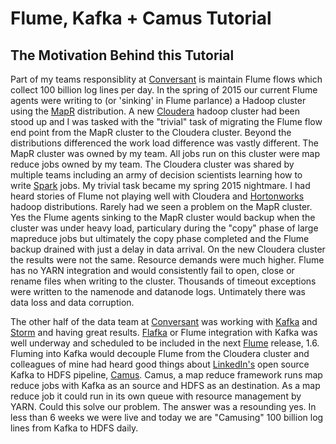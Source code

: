 # Flume, Kafka + Camus Tutorial

## The Motivation Behind this Tutorial
Part of my teams responsiblity at [Conversant](https://conversantmedia.com) is maintain Flume flows which collect 100 billion log lines per day.  In the spring of 2015 our current Flume agents were writing to (or 'sinking' in Flume parlance) a Hadoop cluster using the  [MapR](https://mapr.com) distribution.  A new [Cloudera](https://conversantmedia.comhttp://www.cloudera.com/content/www/en-us.html) hadoop cluster had been stood up and I was tasked with the "trivial" task of migrating the Flume flow end point from the MapR cluster to the Cloudera cluster.  Beyond the distributions differenced the work load difference was vastly different. The MapR cluster was owned by my team.  All jobs run on this cluster were map reduce jobs owned by my team.  The Cloudera cluster was shared by multiple teams including an army of decision scientists learning how to write [Spark](http://spark.apache.org) jobs.  My trivial task became my spring 2015 nightmare.  I had heard stories of Flume not playing well with Cloudera and [Hortonworks](http://hortonworks.com) hadoop distributions.  Rarely had we seen a problem on the MapR cluster.  Yes the Flume agents sinking to the MapR cluster would backup when the cluster was under heavy load, particulary during the "copy" phase of large mapreduce jobs but ultimately the copy phase completed and the Flume backup drained with just a delay in data arrival.  On the new Cloudera cluster the results were not the same.  Resource demands were much higher.  Flume has no YARN integration and would consistently fail to open, close or rename files when writing to the cluster.  Thousands of timeout exceptions were written to the namenode and datanode logs.  Untimately there was data loss and data corruption.

The other half of the data team at [Conversant](https://conversantmedia.com) was working with [Kafka](http://kafka.apache.org) and [Storm](http://storm.apache.org) and having great results.  [Flafka](http://blog.cloudera.com/blog/2014/11/flafka-apache-flume-meets-apache-kafka-for-event-processing) or Flume integration with Kafka was well underway and scheduled to be included in the next [Flume](http://flume.apache.org) release, 1.6.  Fluming into Kafka would decouple Flume from the Cloudera cluster and colleagues of mine had heard good things about [LinkedIn's](https://www.linkedin.com) open source Kafka to HDFS pipeline, [Camus](https://github.com/linkedin/camus).  Camus, a map reduce framework runs map reduce jobs with Kafka as an source and HDFS as an destination.  As a map reduce job it could run in its own queue with resource management by YARN.  Could this solve our problem.  The answer was a resounding yes.  In less than 6 weeks we were live and today we are "Camusing" 100 billion log lines from Kafka to HDFS daily.
